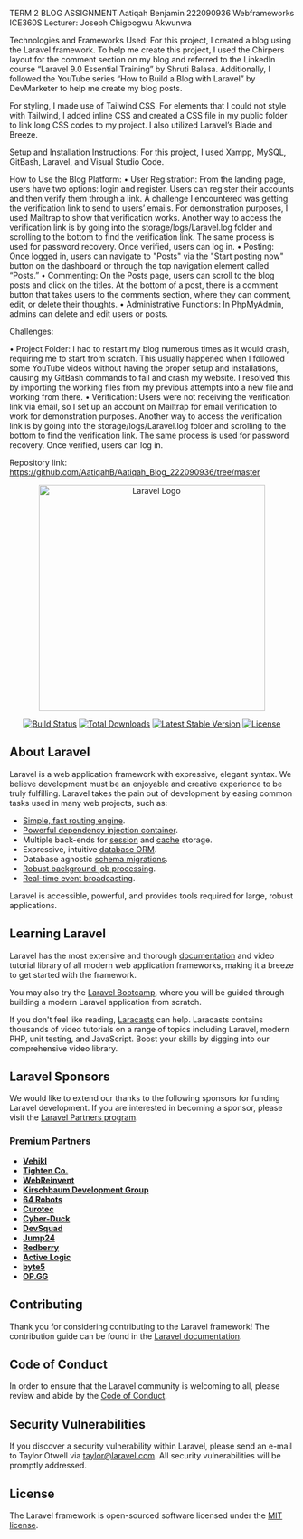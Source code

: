 TERM 2 BLOG ASSIGNMENT
Aatiqah Benjamin 222090936
Webframeworks ICE360S
Lecturer: Joseph Chigbogwu Akwunwa 

Technologies and Frameworks Used:
For this project, I created a blog using the Laravel framework. To help me create this project, I used the Chirpers layout for the comment section on my blog and referred to the LinkedIn course “Laravel 9.0 Essential Training” by Shruti Balasa. Additionally, I followed the YouTube series “How to Build a Blog with Laravel” by DevMarketer to help me create my blog posts.

For styling, I made use of Tailwind CSS. For elements that I could not style with Tailwind, I added inline CSS and created a CSS file in my public folder to link long CSS codes to my project. I also utilized Laravel’s Blade and Breeze.

Setup and Installation Instructions:
For this project, I used Xampp, MySQL, GitBash, Laravel, and Visual Studio Code.

How to Use the Blog Platform:
•	User Registration: From the landing page, users have two options: login and register. Users can register their accounts and then verify them through a link. A challenge I encountered was getting the verification link to send to users’ emails. For demonstration purposes, I used Mailtrap to show that verification works. Another way to access the verification link is by going into the storage/logs/Laravel.log  folder and scrolling to the bottom to find the verification link. The same process is used for password recovery. Once verified, users can log in.
•	Posting: Once logged in, users can navigate to "Posts" via the "Start posting now" button on the dashboard or through the top navigation element called “Posts.”
•	Commenting: On the Posts page, users can scroll to the blog posts and click on the titles. At the bottom of a post, there is a comment button that takes users to the comments section, where they can comment, edit, or delete their thoughts.
•	Administrative Functions: In PhpMyAdmin,  admins can delete and edit users or posts.

Challenges:

•	Project Folder: I had to restart my blog numerous times as it would crash, requiring me to start from scratch. This usually happened when I followed some YouTube videos without having the proper setup and installations, causing my GitBash commands to fail and crash my website. I resolved this by importing the working files from my previous attempts into a new file and working from there.
•	Verification: Users were not receiving the verification link via email, so I set up an account on Mailtrap for email verification to work for demonstration purposes. Another way to access the verification link is by going into the storage/logs/Laravel.log folder and scrolling to the bottom to find the verification link. The same process is used for password recovery. Once verified, users can log in.

Repository link:
https://github.com/AatiqahB/Aatiqah_Blog_222090936/tree/master


<!--Laravel Default README.md-->
<p align="center"><a href="https://laravel.com" target="_blank"><img src="https://raw.githubusercontent.com/laravel/art/master/logo-lockup/5%20SVG/2%20CMYK/1%20Full%20Color/laravel-logolockup-cmyk-red.svg" width="400" alt="Laravel Logo"></a></p>

<p align="center">
<a href="https://github.com/laravel/framework/actions"><img src="https://github.com/laravel/framework/workflows/tests/badge.svg" alt="Build Status"></a>
<a href="https://packagist.org/packages/laravel/framework"><img src="https://img.shields.io/packagist/dt/laravel/framework" alt="Total Downloads"></a>
<a href="https://packagist.org/packages/laravel/framework"><img src="https://img.shields.io/packagist/v/laravel/framework" alt="Latest Stable Version"></a>
<a href="https://packagist.org/packages/laravel/framework"><img src="https://img.shields.io/packagist/l/laravel/framework" alt="License"></a>
</p>

## About Laravel

Laravel is a web application framework with expressive, elegant syntax. We believe development must be an enjoyable and creative experience to be truly fulfilling. Laravel takes the pain out of development by easing common tasks used in many web projects, such as:

- [Simple, fast routing engine](https://laravel.com/docs/routing).
- [Powerful dependency injection container](https://laravel.com/docs/container).
- Multiple back-ends for [session](https://laravel.com/docs/session) and [cache](https://laravel.com/docs/cache) storage.
- Expressive, intuitive [database ORM](https://laravel.com/docs/eloquent).
- Database agnostic [schema migrations](https://laravel.com/docs/migrations).
- [Robust background job processing](https://laravel.com/docs/queues).
- [Real-time event broadcasting](https://laravel.com/docs/broadcasting).

Laravel is accessible, powerful, and provides tools required for large, robust applications.

## Learning Laravel

Laravel has the most extensive and thorough [documentation](https://laravel.com/docs) and video tutorial library of all modern web application frameworks, making it a breeze to get started with the framework.

You may also try the [Laravel Bootcamp](https://bootcamp.laravel.com), where you will be guided through building a modern Laravel application from scratch.

If you don't feel like reading, [Laracasts](https://laracasts.com) can help. Laracasts contains thousands of video tutorials on a range of topics including Laravel, modern PHP, unit testing, and JavaScript. Boost your skills by digging into our comprehensive video library.

## Laravel Sponsors

We would like to extend our thanks to the following sponsors for funding Laravel development. If you are interested in becoming a sponsor, please visit the [Laravel Partners program](https://partners.laravel.com).

### Premium Partners

- **[Vehikl](https://vehikl.com/)**
- **[Tighten Co.](https://tighten.co)**
- **[WebReinvent](https://webreinvent.com/)**
- **[Kirschbaum Development Group](https://kirschbaumdevelopment.com)**
- **[64 Robots](https://64robots.com)**
- **[Curotec](https://www.curotec.com/services/technologies/laravel/)**
- **[Cyber-Duck](https://cyber-duck.co.uk)**
- **[DevSquad](https://devsquad.com/hire-laravel-developers)**
- **[Jump24](https://jump24.co.uk)**
- **[Redberry](https://redberry.international/laravel/)**
- **[Active Logic](https://activelogic.com)**
- **[byte5](https://byte5.de)**
- **[OP.GG](https://op.gg)**

## Contributing

Thank you for considering contributing to the Laravel framework! The contribution guide can be found in the [Laravel documentation](https://laravel.com/docs/contributions).

## Code of Conduct

In order to ensure that the Laravel community is welcoming to all, please review and abide by the [Code of Conduct](https://laravel.com/docs/contributions#code-of-conduct).

## Security Vulnerabilities

If you discover a security vulnerability within Laravel, please send an e-mail to Taylor Otwell via [taylor@laravel.com](mailto:taylor@laravel.com). All security vulnerabilities will be promptly addressed.

## License

The Laravel framework is open-sourced software licensed under the [MIT license](https://opensource.org/licenses/MIT).
